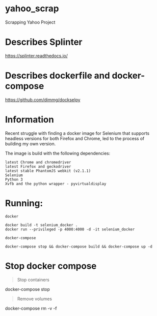 # yahoo_scrap

Scrapping Yahoo Project

# Describes Splinter
https://splinter.readthedocs.io/

# Describes dockerfile and docker-compose
https://github.com/dimmg/dockselpy

# Information

Recent struggle with finding a docker image for Selenium that supports headless versions for both Firefox and Chrome, led to the process of building my own version.

The image is build with the following dependencies:

    latest Chrome and chromedriver
    latest Firefox and geckodriver
    latest stable PhantomJS webkit (v2.1.1)
    Selenium
    Python 3
    Xvfb and the python wrapper - pyvirtualdisplay

# Running:

    docker

    docker build -t selenium_docker .
    docker run --privileged -p 4000:4000 -d -it selenium_docker 

    docker-compose

    docker-compose stop && docker-compose build && docker-compose up -d

# Stop docker compose

> Stop containers

docker-compose stop

> Remove volumes

docker-compose rm -v -f